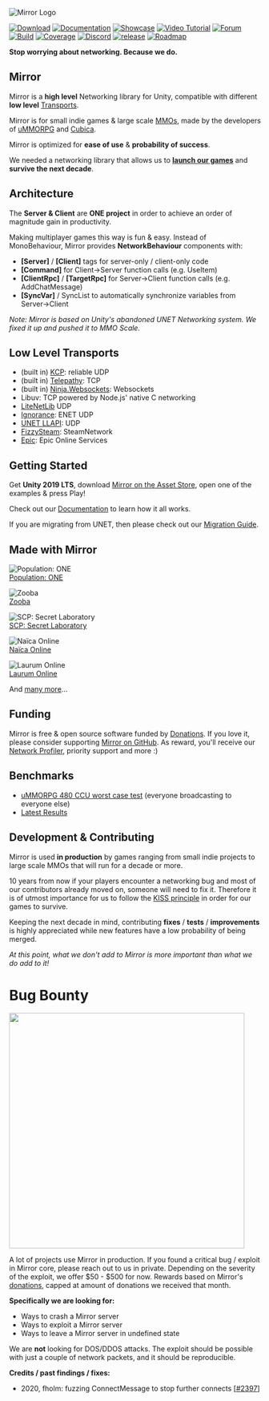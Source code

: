 ![Mirror Logo](https://i.imgur.com/we6li1x.png)

[![Download](https://img.shields.io/badge/asset_store-brightgreen.svg)](https://assetstore.unity.com/packages/tools/network/mirror-129321)
[![Documentation](https://img.shields.io/badge/docs-brightgreen.svg)](https://mirror-networking.gitbook.io/)
[![Showcase](https://img.shields.io/badge/showcase-brightgreen.svg)](https://mirror-networking.com/showcase/)
[![Video Tutorial](https://img.shields.io/badge/video_tutorial-brightgreen.svg)](https://www.youtube.com/playlist?list=PLkx8oFug638oBYF5EOwsSS-gOVBXj1dkP)
[![Forum](https://img.shields.io/badge/forum-brightgreen.svg)](https://forum.unity.com/threads/mirror-networking-for-unity-aka-hlapi-community-edition.425437/)
[![Build](https://img.shields.io/appveyor/ci/vis2k73562/hlapi-community-edition/Mirror.svg)](https://ci.appveyor.com/project/vis2k73562/hlapi-community-edition/branch/mirror)
[![Coverage](https://sonarcloud.io/api/project_badges/measure?project=vis2k_Mirror&metric=coverage)](https://sonarcloud.io/dashboard?id=vis2k_Mirror)
[![Discord](https://img.shields.io/discord/343440455738064897.svg)](https://discordapp.com/invite/N9QVxbM)
[![release](https://img.shields.io/github/release/vis2k/Mirror.svg)](https://github.com/vis2k/Mirror/releases/latest)
[![Roadmap](https://img.shields.io/badge/roadmap-blue.svg)](https://trello.com/b/fgAE7Tud)

**Stop worrying about networking. Because we do.**

## Mirror
Mirror is a **high level** Networking library for Unity, compatible with different **low level** [Transports](https://github.com/vis2k/Mirror#low-level-transports).

Mirror is for small indie games & large scale [MMOs](https://www.youtube.com/watch?v=mDCNff1S9ZU), made by the developers of [uMMORPG](https://assetstore.unity.com/packages/templates/systems/ummorpg-components-edition-159401) and [Cubica](https://www.youtube.com/watch?v=D_f_MntrLVE).

Mirror is optimized for **ease of use** & **probability of success**.

We needed a networking library that allows us to **[launch our games](https://mirror-networking.com/showcase/)** and **survive the next decade**.

## Architecture
The **Server & Client** are **ONE project** in order to achieve an order of magnitude gain in productivity.

Making multiplayer games this way is fun & easy. Instead of MonoBehaviour, Mirror provides **NetworkBehaviour** components with:
* **[Server]** / **[Client]** tags for server-only / client-only code
* **[Command]** for Client->Server function calls (e.g. UseItem)
* **[ClientRpc]** / **[TargetRpc]** for Server->Client function calls (e.g. AddChatMessage)
* **[SyncVar]** / SyncList to automatically synchronize variables from Server->Client

_Note: Mirror is based on Unity's abandoned UNET Networking system. We fixed it up and pushed it to MMO Scale._

## Low Level Transports
* (built in) [KCP](https://github.com/skywind3000/kcp): reliable UDP
* (built in) [Telepathy](https://github.com/vis2k/Telepathy): TCP
* (built in) [Ninja.Websockets](https://github.com/ninjasource/Ninja.WebSockets): Websockets
* Libuv: TCP powered by Node.js' native C networking
* [LiteNetLib](https://github.com/MirrorNetworking/LiteNetLibTransport/) UDP
* [Ignorance](https://github.com/SoftwareGuy/Ignorance/): ENET UDP
* [UNET LLAPI](https://github.com/SoftwareGuy/Mirror-UnityLLAPI): UDP
* [FizzySteam](https://github.com/Raystorms/FizzySteamyMirror/): SteamNetwork
* [Epic](https://github.com/FakeByte/EpicOnlineTransport): Epic Online Services

## Getting Started
Get **Unity 2019 LTS**, download [Mirror on the Asset Store](https://assetstore.unity.com/packages/tools/network/mirror-129321), open one of the examples & press Play!

Check out our [Documentation](https://mirror-networking.gitbook.io/) to learn how it all works.

If you are migrating from UNET, then please check out our [Migration Guide](https://mirror-networking.gitbook.io/docs/general/migration-guide).

## Made with Mirror
![Population: ONE](https://steamcdn-a.akamaihd.net/steam/apps/691260/header.jpg?t=1603846067)<br/>
[Population: ONE](http://www.populationonevr.com/)

![Zooba](https://i.imgur.com/4TY0XoY.png)<br/>
[Zooba](https://wildlifestudios.com/games/zooba/)

![SCP: Secret Laboratory](https://steamcdn-a.akamaihd.net/steam/apps/700330/header.jpg?t=1604668607)<br/>
[SCP: Secret Laboratory](https://store.steampowered.com/app/700330/SCP_Secret_Laboratory/)

![Naïca Online](https://i.imgur.com/VrBqvtz.png)<br/>
[Naïca Online](https://naicaonline.com/)

![Laurum Online](https://i.imgur.com/2I8wnxO.png)<br/>
[Laurum Online](https://laurum.online/)<br/>

And [many more](https://mirror-networking.com/showcase/)...

## Funding
Mirror is free & open source software funded by [Donations](https://github.com/sponsors/vis2k). If you love it, please consider supporting [Mirror on GitHub](https://github.com/sponsors/vis2k). As reward, you'll receive our [Network Profiler](https://mirror-networking.gitbook.io/docs/guides/network-profiler), priority support and more :)

## Benchmarks
* [uMMORPG 480 CCU worst case test](https://youtu.be/mDCNff1S9ZU) (everyone broadcasting to everyone else)
* [Latest Results](https://docs.google.com/document/d/1GMxcWAz3ePt3RioK8k4erpVSpujMkYje4scOuPwM8Ug/edit?usp=sharing)

## Development & Contributing
Mirror is used **in production** by games ranging from small indie projects to large scale MMOs that will run for a decade or more.

10 years from now if your players encounter a networking bug and most of our contributors already moved on, someone will need to fix it. Therefore it is of utmost importance for us to follow the [KISS principle](https://en.wikipedia.org/wiki/KISS_principle) in order for our games to survive.

Keeping the next decade in mind, contributing **fixes** / **tests** / **improvements** is highly appreciated while new features have a low probability of being merged.

_At this point, what we don't add to Mirror is more important than what we do add to it!_

# Bug Bounty
<img width="470" src="https://user-images.githubusercontent.com/16416509/110572995-718b5900-8195-11eb-802c-235c82a03bf7.png">

A lot of projects use Mirror in production. If you found a critical bug / exploit in Mirror core, please reach out to us in private.
Depending on the severity of the exploit, we offer $50 - $500 for now.
Rewards based on Mirror's [donations](https://github.com/sponsors/vis2k), capped at amount of donations we received that month.

**Specifically we are looking for:**
* Ways to crash a Mirror server
* Ways to exploit a Mirror server
* Ways to leave a Mirror server in undefined state

We are **not** looking for DOS/DDOS attacks. The exploit should be possible with just a couple of network packets, and it should be reproducible.

**Credits / past findings / fixes:**
* 2020, fholm: fuzzing ConnectMessage to stop further connects [[#2397](https://github.com/vis2k/Mirror/pull/2397)]
